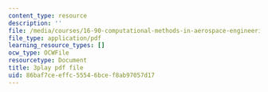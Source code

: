 ```yaml
---
content_type: resource
description: ''
file: /media/courses/16-90-computational-methods-in-aerospace-engineering-spring-2014/86baf7ceeffc55546bcef8ab97057d17_Yyb7I-n6rZI.pdf
file_type: application/pdf
learning_resource_types: []
ocw_type: OCWFile
resourcetype: Document
title: 3play pdf file
uid: 86baf7ce-effc-5554-6bce-f8ab97057d17
---
```

